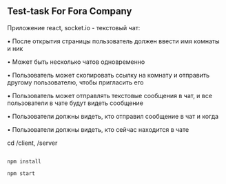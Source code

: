 ## Test-task For Fora Company


Приложение react, socket.io - текстовый чат:


• После открытия страницы пользователь должен ввести имя комнаты и ник 


• Может быть несколько чатов одновременно


• Пользователь может скопировать ссылку на комнату и отправить другому пользователю, чтобы пригласить его

• Пользователь может отправлять текстовые сообщения в чат, и все пользователи в чате будут видеть сообщение


• Пользователи должны видеть, кто отправил сообщение в чат и когда

• Пользователи должны видеть, кто сейчас находится в чате


cd /client, /server

```

npm install

npm start

```


